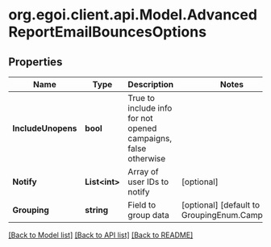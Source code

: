 
# org.egoi.client.api.Model.AdvancedReportEmailBouncesOptions

## Properties

Name | Type | Description | Notes
------------ | ------------- | ------------- | -------------
**IncludeUnopens** | **bool** | True to include info for not opened campaigns, false otherwise | 
**Notify** | **List&lt;int&gt;** | Array of user IDs to notify | [optional] 
**Grouping** | **string** | Field to group data | [optional] [default to GroupingEnum.Campaign]

[[Back to Model list]](../README.md#documentation-for-models)
[[Back to API list]](../README.md#documentation-for-api-endpoints)
[[Back to README]](../README.md)

